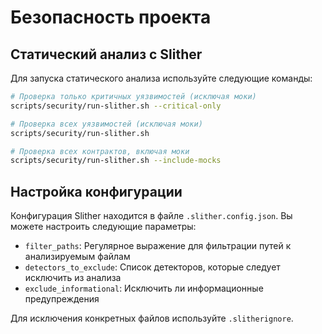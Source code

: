 # Безопасность проекта

## Статический анализ с Slither

Для запуска статического анализа используйте следующие команды:

```bash
# Проверка только критичных уязвимостей (исключая моки)
scripts/security/run-slither.sh --critical-only

# Проверка всех уязвимостей (исключая моки)
scripts/security/run-slither.sh

# Проверка всех контрактов, включая моки
scripts/security/run-slither.sh --include-mocks
```

## Настройка конфигурации

Конфигурация Slither находится в файле `.slither.config.json`. Вы можете настроить следующие параметры:

- `filter_paths`: Регулярное выражение для фильтрации путей к анализируемым файлам
- `detectors_to_exclude`: Список детекторов, которые следует исключить из анализа
- `exclude_informational`: Исключить ли информационные предупреждения

Для исключения конкретных файлов используйте `.slitherignore`.
